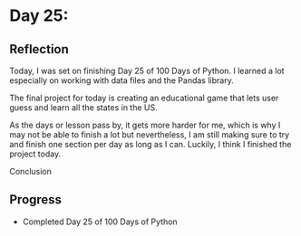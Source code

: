 # Day 25:

## Reflection
  Today, I was set on finishing Day 25 of 100 Days of Python. I learned a lot especially on working with data files and the Pandas library.

  The final project for today is creating an educational game that lets user guess and learn all the states in the US.
  
  As the days or lesson pass by, it gets more harder for me, which is why I may not be able to finish a lot but nevertheless, I am still making sure to try and finish one section per day as long as I can. Luckily, I think I finished the project today.

  Conclusion

  ## Progress
  - Completed Day 25 of 100 Days of Python